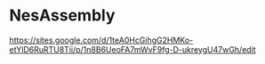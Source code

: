 # NesAssembly

https://sites.google.com/d/1teA0HcGihgG2HMKo-etYlD6RuRTU8Tii/p/1n8B6UeoFA7mWvF9fg-D-ukreygU47wGh/edit
